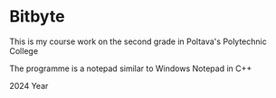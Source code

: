 # Bitbyte
This is my course work on the second grade in Poltava's Polytechnic College  

The programme is a notepad similar to Windows Notepad in C++

2024 Year
